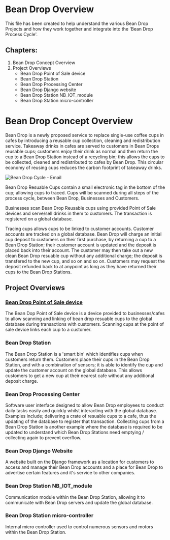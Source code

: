 # Bean Drop Overview
This file has been created to help understand the various Bean Drop Projects and how they work together and integrate into the 'Bean Drop Process Cycle'.

## Chapters:
1. Bean Drop Concept Overview
2. Project Overviews
    - Bean Drop Point of Sale device
    - Bean Drop Station
    - Bean Drop Processing Center
    - Bean Drop Django website
    - Bean Drop Station NB_IOT_module
    - Bean Drop Station micro-controller
    
# Bean Drop Concept Overview
Bean Drop is a newly proposed service to replace single-use coffee cups in cafes by introducing a reusable cup collection, cleaning and redistribution service.
Takeaway drinks in cafes are served to customers in Bean Drops reusable cups; customers enjoy their drink as normal and then return the cup to a Bean Drop Station instead of a recycling bin; this allows the cups to be collected, cleaned and redistributed to cafes by Bean Drop. 
This circular economy of reusing cups reduces the carbon footprint of takeaway drinks.

![Bean Drop Cycle - Email](https://user-images.githubusercontent.com/57590322/206234124-574db8af-0759-47d2-b0f0-8db0b5ef9525.png)

Bean Drop Resuable Cups contain a small electronic tag in the bottom of the cup; allowing cups to traced. 
Cups will be scanned during all steps of the process cycle, between Bean Drop, Businesses and Customers.

Businesses scan Bean Drop Reusable cups using provided Point of Sale devices and serve/sell drinks in them to customers. The transaction is registered on a global database.

Tracing cups allows cups to be linked to customer accounts.
Customer accounts are tracked on a global database. Bean Drop will charge an initial cup deposit to customers on their first purchase, by returning a cup to a Bean Drop Station;
their customer account is updated and the deposit is placed back into their account. The customer may then take out a new clean Bean Drop resuable cup without any additional charge; 
the deposit is transfered to the new cup, and so on and so on. Customers may request the deposit refunded back to at anypoint as long as they have returned their cups to the Bean Drop Stations.

## Project Overviews
### [Bean Drop Point of Sale device](https://github.com/henryjwillson/bean_drop_point_of_sale)
The Bean Dop Point of Sale device is a device provided to businesses/cafes to allow scanning and linking of bean drop resuable cups to the global database during transactions with customers.
Scanning cups at the point of sale device links each cup to a customer.

### Bean Drop Station
The Bean Drop Station is a 'smart bin' which identifies cups when customers return them. Customers place their cups in the Bean Drop Station, and with a combination of sensors;
 it is able to identify the cup and update the customer account on the global database. This allows customers to get a new cup at their nearest cafe without any additional deposit charge.

### Bean Drop Processing Center
Software user interface designed to allow Bean Drop employees to conduct daily tasks easily and quickly whilst interacting with the global database. Examples include; 
delivering a crate of resuable cups to a cafe, thus the updating of the database to register that transaction. 
Collecting cups from a Bean Drop Station is another example where the database is required to be updated to understand which Bean Drop Stations need emptying / collecting again to prevent overflow.

### Bean Drop Django Website
A website built on the Django framework as a location for customers to access and manage their Bean Drop accounts and a place for Bean Drop to advertise certain features and it's service to other companies.

### Bean Drop Station NB_IOT_module
Communication module within the Bean Drop Station, allowing it to communicate with Bean Drop servers and update the global database.

### Bean Drop Station micro-controller
Internal micro controller used to control numerous sensors and motors within the Bean Drop Station.
